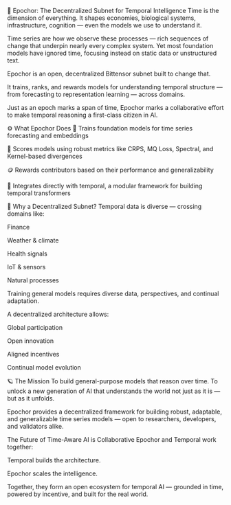 🌌 Epochor: The Decentralized Subnet for Temporal Intelligence
Time is the dimension of everything.
It shapes economies, biological systems, infrastructure, cognition — even the models we use to understand it.

Time series are how we observe these processes — rich sequences of change that underpin nearly every complex system. Yet most foundation models have ignored time, focusing instead on static data or unstructured text.

Epochor is an open, decentralized Bittensor subnet built to change that.

It trains, ranks, and rewards models for understanding temporal structure — from forecasting to representation learning — across domains.

Just as an epoch marks a span of time, Epochor marks a collaborative effort to make temporal reasoning a first-class citizen in AI.
 
⚙️ What Epochor Does
🧠 Trains foundation models for time series forecasting and embeddings

🎯 Scores models using robust metrics like CRPS, MQ Loss, Spectral, and Kernel-based divergences

🪙 Rewards contributors based on their performance and generalizability

🔌 Integrates directly with temporal, a modular framework for building temporal transformers

🤝 Why a Decentralized Subnet?
Temporal data is diverse — crossing domains like:

Finance

Weather & climate

Health signals

IoT & sensors

Natural processes

Training general models requires diverse data, perspectives, and continual adaptation.

A decentralized architecture allows:

Global participation

Open innovation

Aligned incentives

Continual model evolution

🪐 The Mission
To build general-purpose models that reason over time.
To unlock a new generation of AI that understands the world not just as it is — but as it unfolds.

Epochor provides a decentralized framework for building
robust, adaptable, and generalizable time series models —
open to researchers, developers, and validators alike.

The Future of Time-Aware AI is Collaborative
Epochor and Temporal work together:

Temporal builds the architecture.

Epochor scales the intelligence.

Together, they form an open ecosystem for temporal AI —
grounded in time, powered by incentive, and built for the real world.
